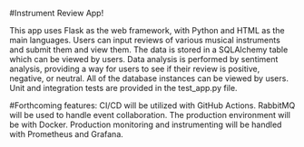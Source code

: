 #Instrument Review App!

This app uses Flask as the web framework, with Python and HTML as the main languages. Users can input reviews of various musical instruments and submit them and view them. The data is stored in a SQLAlchemy table which can be viewed by users. Data analysis is performed by sentiment analysis, providing a way for users to see if their review is positive, negative, or neutral. All of the database instances can be viewed by users. Unit and integration tests are provided in the test_app.py file. 

#Forthcoming features:
CI/CD will be utilized with GitHub Actions.  RabbitMQ will be used to handle  event collaboration. The production environment will be with Docker. Production monitoring and instrumenting will be handled with Prometheus and Grafana.